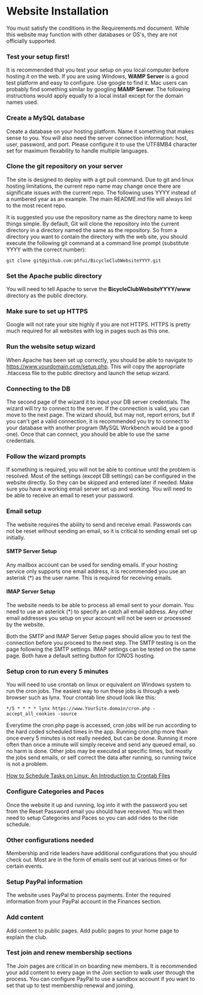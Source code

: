 # Website Installation
You must satisfy the conditions in the Requirements.md document. While this website may function with other databases or OS's, they are not officially supported.

### Test your setup first!
It is recommended that you test your setup on you local computer before hosting it on the web.  If you are using Windows, **WAMP Server** is a good test platform and easy to configure.  Use google to find it. Mac users can probably find something similar by googling **MAMP Server**.  The following instructions would apply equally to a local install except for the domain names used.

### Create a MySQL database
Create a database on your hosting platform. Name it something that makes sense to you.  You will also need the server connection information: host, user, password, and port. Please configure it to use the UTF8MB4 character set for maximum flexability to handle multiple languages.

### Clone the git repository on your server
The site is designed to deploy with a git pull command.  Due to git and linux hosting limitations, the current repo name may change once there are significate issues with the current repo.  The following uses YYYY instead of a numbered year as an example. The main README.md file will always linl to the most recent repo.

It is suggested you use the repository name as the directory name to keep things simple.  By default, Git will clone the repository into the current directory in a directory named the same as the repository.  So from a directory you want to contain the directory with the web site, you should execute the following git command at a command line prompt (substitute YYYY with the correct number):
```
git clone git@github.com:phfui/BicycleClubWebsiteYYYY.git
```

### Set the Apache public directory
You will need to tell Apache to serve the **BicycleClubWebsiteYYYY/www** directory as the public directory.

### Make sure to set up HTTPS
Google will not rate your site highly if you are not HTTPS.  HTTPS is pretty much required for all websites with log in pages such as this one.

### Run the website setup wizard
When Apache has been set up correctly, you should be able to navigate to https://www.yourdomain.com/setup.php.  This will copy the appropriate .htaccess file to the public directory and launch the setup wizard.

### Connecting to the DB
The second page of the wizard it to input your DB server credentials.  The wizard will try to connect to the server.  If the connection is valid, you can move to the next page.  The wizard should, but may not, report errors, but if you can't get a valid connection, it is recommended you try to connect to your database with another program (MySQL Workbench would be a good one).  Once that can connect, you should be able to use the same credentials.

### Follow the wizard prompts
If something is required, you will not be able to continue until the problem is resolved. Most of the settings (except DB settings) can be configured in the website directly.  So they can be skipped and entered later if needed. Make sure you have a working email server set up and working. You will need to be able to receive an email to reset your password.

### Email setup
The website requires the ability to send and receive email. Passwords can not be reset without sending an email, so it is critical to sending email set up initially.

#### SMTP Server Setup
Any mailbox account can be used for sending emails.  If your hosting service only supports one email address, it is recommended you use an asterisk (&ast;) as the user name. This is required for receiving emails.

#### IMAP Server Setup
The website needs to be able to process all email sent to your domain. You need to use an asterick (&ast;) to specify an catch all email address. Any other email addresses you setup on your account will not be seen or processed by the website.

Both the SMTP and IMAP Server Setup pages should allow you to test the connection before you proceed to the next step. The SMTP testing is on the page following the SMTP settings.  IMAP settings can be tested on the same page. Both have a default setting button for IONOS hosting.

### Setup cron to run every 5 minutes
You will need to use crontab on linux or equivalent on Windows system to run the cron jobs. The easiest way to run these jobs is through a web browser such as lynx. Your crontab line shoud look like this:

```
*/5 * * * * lynx https://www.YourSite.domain/cron.php -accept_all_cookies -source
```

Everytime the cron.php page is accessed, cron jobs will be run according to the hard coded scheduled times in the app.  Running cron.php more than once every 5 minutes is not really needed, but can be done. Running it more often than once a minute will simply receive and send any queued email, so no harm is done. Other jobs may be executed at specific times, but mostly the jobs send emails, or self correct the data after running, so running twice is not a problem.

[How to Schedule Tasks on Linux: An Introduction to Crontab Files](https://www.howtogeek.com/101288/how-to-schedule-tasks-on-linux-an-introduction-to-crontab-files/)

### Configure Categories and Paces
Once the website it up and running, log into it with the password you set from the Reset Password email you should have received.  You will then need to setup Categories and Paces so you can add rides to the ride schedule.

### Other configurations needed
Membership and ride leaders have additional configurations that you should check out.  Most are in the form of emails sent out at various times or for certain events.

### Setup PayPal information
The website uses PayPal to process payments. Enter the required information from your PayPal account in the Finances section.

### Add content
Add content to public pages.  Add public pages to your home page to explain the club.

### Test join and renew membership sections
The Join pages are critical in on boarding new members.  It is recommended your add content to every page in the Join section to walk user through the process. You can configure PayPal to use a sandbox account if you want to set that up to test membership renewal and joining.

